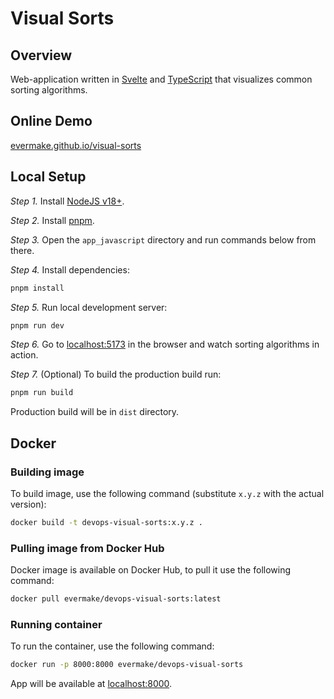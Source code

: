 # Visual Sorts

## Overview

Web-application written in [Svelte](https://svelte.dev) and [TypeScript](https://www.typescriptlang.org/) that visualizes common sorting algorithms.

## Online Demo

[evermake.github.io/visual-sorts](https://evermake.github.io/visual-sorts)

## Local Setup

_Step 1._ Install [NodeJS v18+](https://nodejs.org/en).

_Step 2._ Install [pnpm](https://pnpm.io/installation).

_Step 3._ Open the `app_javascript` directory and run commands below from there.

_Step 4._ Install dependencies:

```sh
pnpm install
```

_Step 5._ Run local development server:

```sh
pnpm run dev
```

_Step 6._ Go to [localhost:5173](http://localhost:5173) in the browser and watch sorting algorithms in action.

_Step 7._ (Optional) To build the production build run:

```sh
pnpm run build
```

Production build will be in `dist` directory.

## Docker

### Building image

To build image, use the following command (substitute `x.y.z` with the actual version):

```sh
docker build -t devops-visual-sorts:x.y.z .
```

### Pulling image from Docker Hub

Docker image is available on Docker Hub, to pull it use the following command:

```sh
docker pull evermake/devops-visual-sorts:latest
```

### Running container

To run the container, use the following command:

```sh
docker run -p 8000:8000 evermake/devops-visual-sorts
```

App will be available at [localhost:8000](http://localhost:8000).
